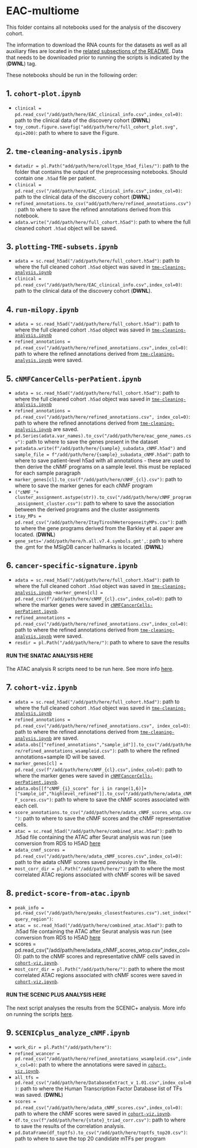 # EAC-multiome

This folder contains all notebooks used for the analysis of the discovery cohort. 

The information to download the RNA counts for the datasets as well as all auxiliary files are located in the [related subsections of the README](https://github.com/vanallenlab/EAC-multiome/blob/main/README.md). Data that needs to be downloaded prior to running the scripts is indicated by the (**DWNL**) tag.

These notebooks should be run in the following order:

## 1. `cohort-plot.ipynb`

- `clinical = pd.read_csv("/add/path/here/EAC_clinical_info.csv",index_col=0)`: path to the clinical data of the discovery cohort (**DWNL**)
- `toy_comut.figure.savefig("add/path/here/full_cohort_plot.svg", dpi=200)`: path to where to save the Figure.

## 2. `tme-cleaning-analysis.ipynb`

- `datadir = pl.Path("add/path/here/celltype_h5ad_files/")`: path to the folder that contains the output of the preprocessing notebooks. Should contain one `.h5ad` file per patient.
- `clinical = pd.read_csv("/add/path/here/EAC_clinical_info.csv",index_col=0)`: path to the clinical data of the discovery cohort (**DWNL**)
- `refined_annotations.to_csv("add/path/here/refined_annotations.csv")`: path to where to save the refined annotations derived from this notebook. 
- `adata.write("/add/path/here/full_cohort.h5ad")`: path to where the full cleaned cohort `.h5ad` object will be saved. 

## 3. `plotting-TME-subsets.ipynb`

- `adata = sc.read_h5ad("/add/path/here/full_cohort.h5ad")`: path to where the full cleaned cohort `.h5ad` object was saved in [`tme-cleaning-analysis.ipynb`](https://github.com/vanallenlab/EAC-multiome/blob/main/code/python/notebooks/analysis/tme-cleaning-analysis.ipynb)
- `clinical = pd.read_csv("/add/path/here/EAC_clinical_info.csv",index_col=0)`: path to the clinical data of the discovery cohort (**DWNL**).

## 4. `run-milopy.ipynb`

- `adata = sc.read_h5ad("/add/path/here/full_cohort.h5ad")`: path to where the full cleaned cohort `.h5ad` object was saved in [`tme-cleaning-analysis.ipynb`](https://github.com/vanallenlab/EAC-multiome/blob/main/code/python/notebooks/analysis/tme-cleaning-analysis.ipynb)
- `refined_annotations = pd.read_csv("/add/path/here/refined_annotations.csv",index_col=0)`: path to where the refined annotations derived from [`tme-cleaning-analysis.ipynb`](https://github.com/vanallenlab/EAC-multiome/blob/main/code/python/notebooks/analysis/tme-cleaning-analysis.ipynb) were saved. 

## 5. `cNMFCancerCells-perPatient.ipynb`

- `adata = sc.read_h5ad("/add/path/here/full_cohort.h5ad")`: path to where the full cleaned cohort `.h5ad` object was saved in [`tme-cleaning-analysis.ipynb`](https://github.com/vanallenlab/EAC-multiome/blob/main/code/python/notebooks/analysis/tme-cleaning-analysis.ipynb)
- `refined_annotations = pd.read_csv("/add/path/here/refined_annotations.csv", index_col=0)`: path to where the refined annotations derived from [`tme-cleaning-analysis.ipynb`](https://github.com/vanallenlab/EAC-multiome/blob/main/code/python/notebooks/analysis/tme-cleaning-analysis.ipynb) are saved.
- `pd.Series(adata.var_names).to_csv("/add/path/here/eac_gene_names.csv")`: path to where to save the genes present in the dataset
- `patadata.write(f"/add/path/here/{sample}_subadata_cNMF.h5ad")` and `sample_file = f"/add/path/here/{sample}_subadata_cNMF.h5ad"`: path to where to save patient-level h5ad with all annotations - these are used to then derive the cNMF programs on a sample level. this must be replaced for each sample paragraph
- `marker_genes[cl].to_csv(f"/add/path/here/cNMF_{cl}.csv")`: path to where to save the marker genes for each cNMF program
- `("cNMF_"+ cluster_assignment.astype(str)).to_csv("/add/path/here/cNMF_program_assignment_cluster.csv")`: path to where to save the association between the derived programs and the cluster assignments
- `itay_MPs = pd.read_csv("/add/path/here/ItayTiroshHeterogeneityMPs.csv")`: path to where the gene programs derived from the Barkley et al. paper are located. (**DWNL**)
- `gene_sets='/add/path/here/h.all.v7.4.symbols.gmt',`:  path to where the .gmt for the MSigDB cancer hallmarks is located. (**DWNL**)

## 6. `cancer-specific-signature.ipynb`

- `adata = sc.read_h5ad("/add/path/here/full_cohort.h5ad")`: path to where the full cleaned cohort `.h5ad` object was saved in [`tme-cleaning-analysis.ipynb`](https://github.com/vanallenlab/EAC-multiome/blob/main/code/python/notebooks/analysis/tme-cleaning-analysis.ipynb)
-`marker_genes[cl] = pd.read_csv(f"/add/path/here/cNMF_{cl}.csv",index_col=0)`: path to where the marker genes were saved in [`cNMFCancerCells-perPatient.ipynb`](https://github.com/vanallenlab/EAC-multiome/blob/main/code/python/notebooks/analysis/cNMFCancerCells-perPatient.ipynb.ipynb).
- `refined_annotations = pd.read_csv("/add/path/here/refined_annotations.csv",index_col=0)`: path to where the refined annotations derived from [`tme-cleaning-analysis.ipynb`](https://github.com/vanallenlab/EAC-multiome/blob/main/code/python/notebooks/analysis/tme-cleaning-analysis.ipynb) were saved. 
- `resdir = pl.Path("/add/path/here/")`: path to where to save the results

#### RUN THE SNATAC ANALYSIS HERE
The ATAC analysis R scripts need to be run here. See more info [here](https://github.com/vanallenlab/EAC-multiome/tree/main/code/R/scripts/preprocessing-snATAC).

## 7. `cohort-viz.ipynb`

- `adata = sc.read_h5ad("/add/path/here/full_cohort.h5ad")`: path to where the full cleaned cohort `.h5ad` object was saved in [`tme-cleaning-analysis.ipynb`](https://github.com/vanallenlab/EAC-multiome/blob/main/code/python/notebooks/analysis/tme-cleaning-analysis.ipynb)
- `refined_annotations = pd.read_csv("/add/path/here/refined_annotations.csv", index_col=0)`: path to where the refined annotations derived from [`tme-cleaning-analysis.ipynb`](https://github.com/vanallenlab/EAC-multiome/blob/main/code/python/notebooks/analysis/tme-cleaning-analysis.ipynb) are saved.
- `adata.obs[["refined_annotations","sample_id"]].to_csv("/add/path/here/refined_annotations_wsampleid.csv")`: path to where the refined annotations+sample ID will be saved.
- `marker_genes[cl] = pd.read_csv(f"/add/path/here/cNMF_{cl}.csv",index_col=0)`: path to where the marker genes were saved in [`cNMFCancerCells-perPatient.ipynb`](https://github.com/vanallenlab/EAC-multiome/blob/main/code/python/notebooks/analysis/cNMFCancerCells-perPatient.ipynb).
- `adata.obs[[f"cNMF_{i}_score" for i in range(1,6)]+["sample_id","highlevel_refined"]].to_csv("/add/path/here/adata_cNMF_scores.csv")`: path to where to save the cNMF scores associated with each cell.
- `score_annotations.to_csv("/add/path/here/adata_cNMF_scores_wtop.csv")`: path to where to save the cNMF scores and the cNMF representative cells.
- `atac = sc.read_h5ad("/add/path/here/combined_atac.h5ad")`: path to .h5ad file containing the ATAC after Seurat analysis was run (see conversion from RDS to H5AD [here](https://github.com/vanallenlab/EAC-multiome/blob/main/code/R/scripts/preprocessing-snATAC/README.md)
- `adata_cnmf_scores = pd.read_csv("/add/path/here/adata_cNMF_scores.csv",index_col=0)`: path to the adata cNMF scores saved previously in the file.
- `most_corr_dir = pl.Path("/add/path/here/")`: path to where the most correlated ATAC regions associated with cNMF scores will be saved

##  8. `predict-score-from-atac.ipynb`

- `peak_info = pd.read_csv("/add/path/here/peaks_closestfeatures.csv").set_index("query_region")`:
- `atac = sc.read_h5ad("/add/path/here/combined_atac.h5ad")`: path to .h5ad file containing the ATAC after Seurat analysis was run (see conversion from RDS to H5AD [here](https://github.com/vanallenlab/EAC-multiome/blob/main/code/R/scripts/preprocessing-snATAC/README.md)
- scores = pd.read_csv("/add/path/here/adata_cNMF_scores_wtop.csv",index_col=0): path to the cNMF scores and representative cNMF cells saved in [`cohort-viz.ipynb`](https://github.com/vanallenlab/EAC-multiome/blob/main/code/python/notebooks/analysis/cohort-viz.ipynb).
- `most_corr_dir = pl.Path("/add/path/here/")`: path to where the most correlated ATAC regions associated with cNMF scores were saved in [`cohort-viz.ipynb`](https://github.com/vanallenlab/EAC-multiome/blob/main/code/python/notebooks/analysis/cohort-viz.ipynb).

#### RUN THE SCENIC PLUS ANALYSIS HERE
The next script analyses the results from the SCENIC+ analysis. More info on running the scripts [here](https://github.com/vanallenlab/EAC-multiome/blob/main/code/python/scripts/scenicplus/README.md).

## 9. `SCENICplus_analyze_cNMF.ipynb`

- `work_dir = pl.Path("/add/path/here")`:
- `refined_wcancer = pd.read_csv("/add/path/here/refined_annotations_wsampleid.csv",index_col=0)`: path to where the annotations were saved in [`cohort-viz.ipynb`](https://github.com/vanallenlab/EAC-multiome/blob/main/code/python/notebooks/analysis/cohort-viz.ipynb).
- `all_tfs = pd.read_csv("/add/path/here/DatabaseExtract_v_1.01.csv",index_col=0)`: path to where the Human Transcription Factor Database list of TFs was saved. (**DWNL**)
- `scores = pd.read_csv("/add/path/here/adata_cNMF_scores.csv",index_col=0)`: path to where the cNMF scores were saved in [`cohort-viz.ipynb`](https://github.com/vanallenlab/EAC-multiome/blob/main/code/python/notebooks/analysis/cohort-viz.ipynb).
- `df.to_csv(f"/add/path/here/{state}_triad_corr.csv")`: path to where to save the results of the correlation analysis.
- `pd.DataFrame(df_toptfs).to_csv("/add/path/here/toptfs_top20.csv")`: path to where to save the top 20 candidate mTFs per program


